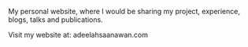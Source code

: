 My personal website, where I would be sharing my project, experience, blogs, talks and publications.

Visit my website at: 
adeelahsaanawan.com
